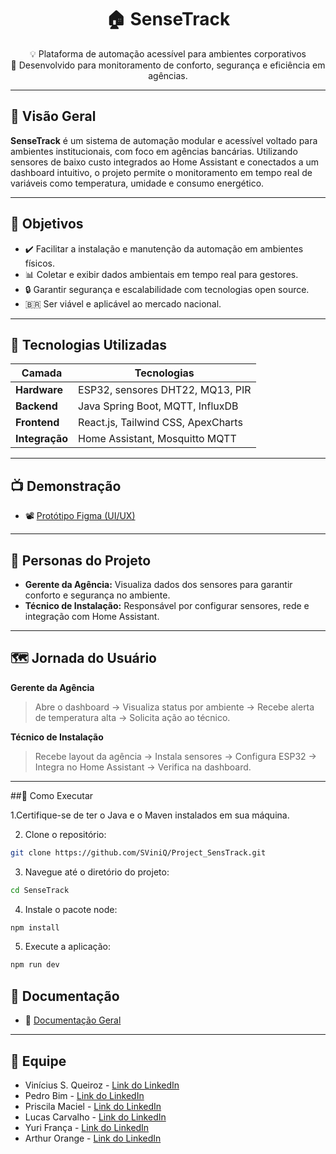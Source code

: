 <h1 align="center">🏠 SenseTrack</h1>

<p align="center">
  💡 Plataforma de automação acessível para ambientes corporativos <br/>
  🏦 Desenvolvido para monitoramento de conforto, segurança e eficiência em agências.
</p>

---

## 📌 Visão Geral

**SenseTrack** é um sistema de automação modular e acessível voltado para ambientes institucionais, com foco em agências bancárias. Utilizando sensores de baixo custo integrados ao Home Assistant e conectados a um dashboard intuitivo, o projeto permite o monitoramento em tempo real de variáveis como temperatura, umidade e consumo energético.

---

## 🎯 Objetivos

- ✔️ Facilitar a instalação e manutenção da automação em ambientes físicos.
- 📊 Coletar e exibir dados ambientais em tempo real para gestores.
- 🔒 Garantir segurança e escalabilidade com tecnologias open source.
- 🇧🇷 Ser viável e aplicável ao mercado nacional.

---

## 🧩 Tecnologias Utilizadas

| Camada     | Tecnologias |
|------------|-------------|
| **Hardware** | ESP32, sensores DHT22, MQ13, PIR |
| **Backend**  | Java Spring Boot, MQTT, InfluxDB |
| **Frontend** | React.js, Tailwind CSS, ApexCharts |
| **Integração** | Home Assistant, Mosquitto MQTT |

---

## 📺 Demonstração

- 📽️ [Protótipo Figma (UI/UX)](https://www.figma.com/design/5WX6lWQsciVd6B4Kb7EyUY/Projeto-SenseTrack?node-id=0-1&t=DgMGjiZS6e2Ba4CP-1)
  
---

## 👥 Personas do Projeto

- **Gerente da Agência:** Visualiza dados dos sensores para garantir conforto e segurança no ambiente.
- **Técnico de Instalação:** Responsável por configurar sensores, rede e integração com Home Assistant.

---

## 🗺️ Jornada do Usuário

**Gerente da Agência**
> Abre o dashboard → Visualiza status por ambiente → Recebe alerta de temperatura alta → Solicita ação ao técnico.

**Técnico de Instalação**
> Recebe layout da agência → Instala sensores → Configura ESP32 → Integra no Home Assistant → Verifica na dashboard.

---

##🚀 Como Executar


1.Certifique-se de ter o Java e o Maven instalados em sua máquina.

2. Clone o repositório:
```bash
git clone https://github.com/SViniQ/Project_SensTrack.git
```
3. Navegue até o diretório do projeto:

```bash
cd SenseTrack
```

4. Instale o pacote node:

```bash
npm install 
```
5. Execute a aplicação:

```bash
npm run dev
```
## 📝 Documentação

- 📄 [Documentação Geral](https://www.notion.so/Projeto-SenseTrack-1de779467da9805daca7da18f5fb762b?pvs=4)

---

## 👥 Equipe

- Vinícius S. Queiroz - [Link do LinkedIn](https://www.linkedin.com/in/viníciussilvaqueiroz/)
- Pedro Bim - [Link do LinkedIn](https://www.linkedin.com/in/pedrobimm/)
- Priscila Maciel - [Link do LinkedIn](https://www.linkedin.com/in/priscila-m-255a94190/)
- Lucas Carvalho - [Link do LinkedIn](https://www.linkedin.com/in/lucas-almeida-de-carvalho/)
- Yuri França - [Link do LinkedIn](https://www.linkedin.com/in/yurifrança1/)
- Arthur Orange - [Link do LinkedIn](https://www.linkedin.com/in/arthur-orange-59a803154/)
